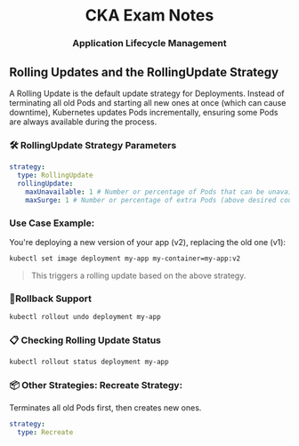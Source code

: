 <div align="center">
  <h1><strong>CKA Exam Notes</strong></h1>
  <h3>Application Lifecycle Management</h3>
</div>

## Rolling Updates and the RollingUpdate Strategy

A Rolling Update is the default update strategy for Deployments. Instead of terminating all old Pods and starting all new ones at once (which can cause downtime), Kubernetes updates Pods incrementally, ensuring some Pods are always available during the process.

### 🛠️ RollingUpdate Strategy Parameters

```yaml
strategy:
  type: RollingUpdate
  rollingUpdate:
    maxUnavailable: 1 # Number or percentage of Pods that can be unavailable during the update.
    maxSurge: 1 # Number or percentage of extra Pods (above desired count) that can be created temporarily during the update.
```

### Use Case Example:

You're deploying a new version of your app (v2), replacing the old one (v1):

```bash
kubectl set image deployment my-app my-container=my-app:v2
```

> This triggers a rolling update based on the above strategy.

### 🧯Rollback Support

```bash
kubectl rollout undo deployment my-app
```

### 📋 Checking Rolling Update Status

```bash
kubectl rollout status deployment my-app
```

### 📦 Other Strategies: Recreate Strategy:

Terminates all old Pods first, then creates new ones.

```yaml
strategy:
  type: Recreate
```
